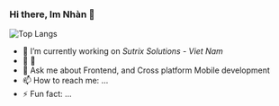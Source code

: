 ### Hi there, Im Nhàn 👋

![Top Langs](https://github-readme-stats.vercel.app/api/top-langs/?username=thanhnhan2tn&theme=radical&show_icons=true&count_private=true&layout=compact)

<!--
**thanhnhan2tn/thanhnhan2tn** is a ✨ _special_ ✨ repository because its `README.md` (this file) appears on your GitHub profile.

Here are some ideas to get you started:
-->
- 🔭 I’m currently working on *Sutrix Solutions* - *Viet Nam*
- 🌱 👯 
- 💬 Ask me about Frontend, and Cross platform Mobile development
- 📫 How to reach me: ...
- ⚡ Fun fact: ...
